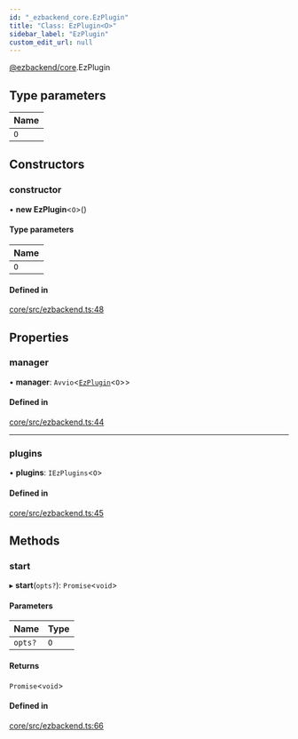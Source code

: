 ```yaml
---
id: "_ezbackend_core.EzPlugin"
title: "Class: EzPlugin<O>"
sidebar_label: "EzPlugin"
custom_edit_url: null
---
```


[@ezbackend/core](../modules/_ezbackend_core).EzPlugin

## Type parameters

| Name |
| :------ |
| `O` |

## Constructors

### constructor

• **new EzPlugin**<`O`\>()

#### Type parameters

| Name |
| :------ |
| `O` |

#### Defined in

[core/src/ezbackend.ts:48](https://github.com/kapydev/ezbackend/blob/9a94ec3/packages/core/src/ezbackend.ts#L48)

## Properties

### manager

• **manager**: `Avvio`<[`EzPlugin`](_ezbackend_core.EzPlugin)<`O`\>\>

#### Defined in

[core/src/ezbackend.ts:44](https://github.com/kapydev/ezbackend/blob/9a94ec3/packages/core/src/ezbackend.ts#L44)

___

### plugins

• **plugins**: `IEzPlugins`<`O`\>

#### Defined in

[core/src/ezbackend.ts:45](https://github.com/kapydev/ezbackend/blob/9a94ec3/packages/core/src/ezbackend.ts#L45)

## Methods

### start

▸ **start**(`opts?`): `Promise`<`void`\>

#### Parameters

| Name | Type |
| :------ | :------ |
| `opts?` | `O` |

#### Returns

`Promise`<`void`\>

#### Defined in

[core/src/ezbackend.ts:66](https://github.com/kapydev/ezbackend/blob/9a94ec3/packages/core/src/ezbackend.ts#L66)
